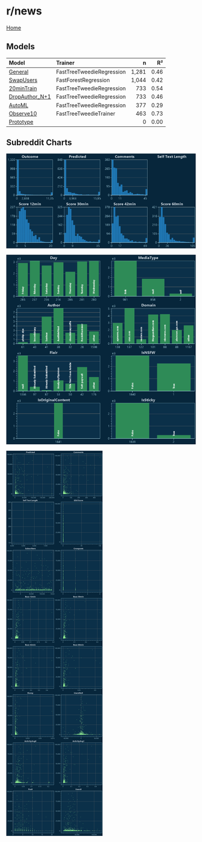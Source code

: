 # r/news

[Home](../index.md)

## Models

|Model|Trainer|n|R²|
|:---|:---|---:|---:|
|[General](models/guess_news_General.md)|FastTreeTweedieRegression|1,281|0.46|
|[SwapUsers](models/guess_news_SwapUsers.md)|FastForestRegression|1,044|0.42|
|[20minTrain](models/guess_news_20minTrain.md)|FastTreeTweedieRegression|733|0.54|
|[DropAuthor_N+1](models/guess_news_DropAuthor_N+1.md)|FastTreeTweedieRegression|733|0.46|
|[AutoML](models/guess_news_AutoML.md)|FastTreeTweedieRegression|377|0.29|
|[Observe10](models/guess_news_Observe10.md)|FastTreeTweedieTrainer|463|0.73|
|[Prototype](models/guess_news_Prototype.md)||0|0.00|

## Subreddit Charts

![r/news Distributions](../images/guess_news_Distributions.png "r/news Distributions")

![r/news Categorical](../images/guess_news_Catagorical.png "r/news Categorical")

![r/news Correlation](../images/guess_news_Correlations.png "r/news Correlation")

